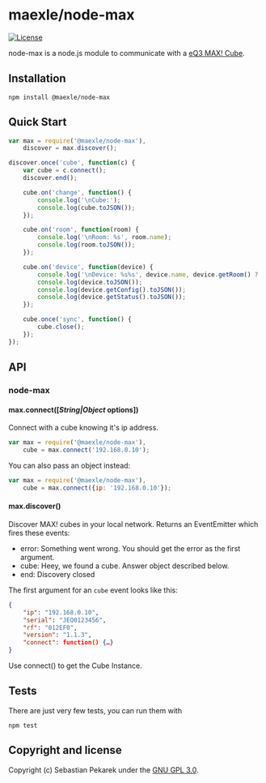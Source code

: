 # maexle/node-max

[![License](https://img.shields.io/badge/license-GPL%203.0-blue.svg?style=flat-square)](LICENSE)
<!--
[![CI Status](https://img.shields.io/travis/sebbo2002/ical-generator.svg?style=flat-square)](https://travis-ci.org/sebbo2002/ical-generator)
[![Test Coverage](https://sebbo.helium.uberspace.de/teamcity-badges/ICalGenerator_UnitTests/coverage-istanbul)](https://ci.sebbo.net/project.html?projectId=ICalGenerator&tab=preport_project1_Test_Coverage&guest=1)
-->

node-max is a node.js module to communicate with a [eQ3 MAX! Cube](http://www.eq-3.de/max-heizungssteuerung.html).


## Installation

	npm install @maexle/node-max


## Quick Start

```javascript
var max = require('@maexle/node-max'),
    discover = max.discover();

discover.once('cube', function(c) {
    var cube = c.connect();
    discover.end();

    cube.on('change', function() {
        console.log('\nCube:');
        console.log(cube.toJSON());
    });

    cube.on('room', function(room) {
        console.log('\nRoom: %s', room.name);
        console.log(room.toJSON());
    });

    cube.on('device', function(device) {
        console.log('\nDevice: %s%s', device.name, device.getRoom() ? ' in room ' + device.getRoom().name : '');
        console.log(device.toJSON());
        console.log(device.getConfig().toJSON());
        console.log(device.getStatus().toJSON());
    });

    cube.once('sync', function() {
        cube.close();
    });
});
```




## API

### node-max

#### max.connect([_String|Object_ options])

Connect with a cube knowing it's ip address.

```javascript
var max = require('@maexle/node-max'),
    cube = max.connect('192.168.0.10');
```

You can also pass an object instead:

```javascript
var max = require('@maexle/node-max'),
    cube = max.connect({ip: '192.168.0.10'});
```

#### max.discover()

Discover MAX! cubes in your local network. Returns an EventEmitter which fires these events:

- error: Something went wrong. You should get the error as the first argument.
- cube: Heey, we found a cube. Answer object described below.
- end: Discovery closed

The first argument for an `cube` event looks like this:

```json
{
    "ip": "192.168.0.10",
    "serial": "JEQ0123456",
    "rf": "012EF0",
    "version": "1.1.3",
    "connect": function() {…}
}
```

Use connect() to get the Cube Instance.



## Tests

There are just very few tests, you can run them with

```
npm test
```


## Copyright and license

Copyright (c) Sebastian Pekarek under the [GNU GPL 3.0](LICENSE).
